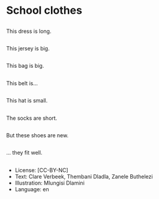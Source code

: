 # School clothes

##
This dress is long.

##
This jersey is big.

##
This bag is big.

##
This belt is...

##
This hat is small.

##
The socks are short.

##
But these shoes are new.

##
... they fit well.

##
* License: [CC-BY-NC]
* Text: Clare Verbeek, Thembani Dladla, Zanele Buthelezi
* Illustration: Mlungisi Dlamini
* Language: en
